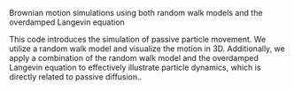 Brownian motion simulations using both random walk models and the overdamped Langevin equation

This code introduces the simulation of passive particle movement. We utilize a random walk model and visualize the motion in 3D. Additionally, we apply a combination of the random walk model and the overdamped Langevin equation to effectively illustrate particle dynamics, which is directly related to passive diffusion..
